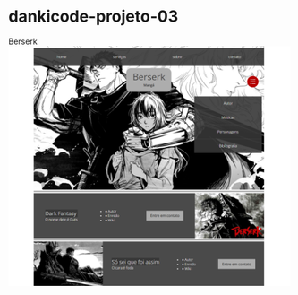 # dankicode-projeto-03
Berserk
<img src="https://github.com/gcrsanalista/dankicode-projeto-03/blob/main/imagens/projeto03-01.png">
